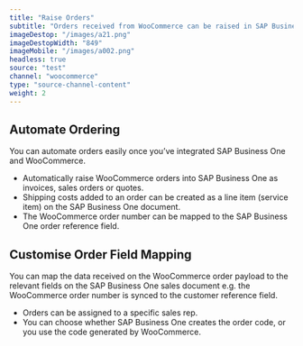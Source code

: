 ```yaml
---
title: "Raise Orders"
subtitle: "Orders received from WooCommerce can be raised in SAP Business One as an invoice, sales order or quote."
imageDestop: "/images/a21.png"
imageDestopWidth: "849"
imageMobile: "/images/a002.png"
headless: true
source: "test"
channel: "woocommerce"
type: "source-channel-content"
weight: 2
---
```


## Automate Ordering
You can automate orders easily once you’ve integrated SAP Business One and WooCommerce.

- Automatically raise WooCommerce orders into SAP Business One as invoices, sales orders or quotes. 
- Shipping costs added to an order can be created as a line item (service item) on the SAP Business One document. 
- The WooCommerce order number can be mapped to the SAP Business One order reference field.

## Customise Order Field Mapping
You can map the data received on the WooCommerce order payload to the relevant fields on the SAP Business One sales document e.g. the WooCommerce order number is synced to the customer reference field. 

- Orders can be assigned to a specific sales rep.
- You can choose whether SAP Business One creates the order code, or you use the code generated by WooCommerce.